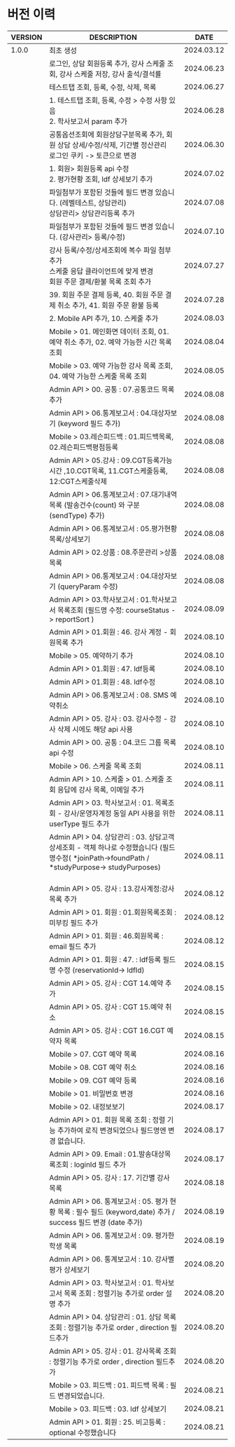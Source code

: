 <br/>
<br/>

# 버전 이력

| VERSION | DESCRIPTION                                                                                                           | DATE       |
|---------|-----------------------------------------------------------------------------------------------------------------------|------------|
| 1.0.0   | 최초 생성                                                                                                                 | 2024.03.12 |
|         | 로그인, 상담 회원등록 추가, 강사 스케줄 조회, 강사 스케줄 저장, 강사 출석/결석률                                                                      | 2024.06.23 |
|         | 테스트탭 조회, 등록, 수정, 삭제, 목록                                                                                               | 2024.06.27 |
|         | 1. 테스트탭 조회, 등록, 수정 > 수정 사항 있음<br/> 2. 학사보고서 param 추가                                                                  | 2024.06.28 |
|         | 공통옵션조회에 회원상담구분목록 추가, 회원 상담 상세/수정/삭제, 기간별 정산관리<br/>로그인 쿠키 -> 토큰으로 변경                                                   | 2024.06.30 |
|         | 1. 회원> 회원등록 api 수정 <br/> 2. 평가현황 조회, ldf 상세보기 추가                                                                      | 2024.07.02 |
|         | 파일첨부가 포함된 것들에 필드 변경 있습니다. (레벨테스트, 상담관리)<br/> 상담관리> 상담관리등록 추가<br/>                                                     | 2024.07.08 |
|         | 파일첨부가 포함된 것들에 필드 변경 있습니다. (강사관리> 등록/수정)                                                                               | 2024.07.10 |
|         | 강사 등록/수정/상세조회에 복수 파일 첨부 추가<br/>스케줄 응답 클라이언트에 맞게 변경<br/>회원 주문 결제/환불 목록 조회 추가                                           | 2024.07.27 |
|         | 39. 회원 주문 결제 등록, 40. 회원 주문 결제 취소 추가, 41. 회원 주문 환불 등록                                                                  | 2024.07.28 |
|         | 2. Mobile API 추가, 10. 스케줄 추가                                                                                          | 2024.08.03 |
|         | Mobile > 01. 메인화면 데이터 조회, 01. 예약 취소 추가, 02. 예약 가능한 시간 목록 조회                                                           | 2024.08.04 |
|         | Mobile > 03. 예약 가능한 강사 목록 조회, 04. 예약 가능한 스케줄 목록 조회                                                                    | 2024.08.05 |
|         | Admin API > 00. 공통 : 07.공통코드 목록 추가 <br/>                                                                              | 2024.08.08 |
|         | Admin API > 06.통계보고서 : 04.대상자보기 (keyword 필드 추가)<br/>                                                                  | 2024.08.08 |
|         | Mobile > 03.레슨피드백 : 01.피드백목록, 02.레슨피드백평점등록  <br/>                                                                     | 2024.08.08 |
|         | Admin API > 05.강사 : 09.CGT등록가능시간 ,10.CGT목록, 11.CGT스케줄등록, 12:CGT스케줄삭제<br/>                                             | 2024.08.08 |
|         | Admin API > 06.통계보고서 : 07.대기내역목록 (발송건수(count) 와 구분(sendType) 추가) <br/>                                                | 2024.08.08 |
|         | Admin API > 06.통계보고서 : 05.평가현황목록/상세보기   <br/>                                                                         | 2024.08.08 |
|         | Admin API > 02.상품 : 08.주문관리 >상품목록                                                                                     | 2024.08.08 |
|         | Admin API > 06.통계보고서 : 04.대상자보기 (queryParam 수정)                                                                       | 2024.08.08 |
|         | Admin API > 03.학사보고서 : 01.학사보고서 목록조회 (필드명 수정: courseStatus -> reportSort )                                            | 2024.08.09 |
|         | Admin API > 01.회원 : 46. 강사 계정 - 회원목록 추가                                                                               | 2024.08.10 |
|         | Mobile > 05. 예약하기 추가                                                                                                  | 2024.08.10 |
|         | Admin API > 01.회원 : 47. ldf등록                                                                                         | 2024.08.10 |
|         | Admin API > 01.회원 : 48. ldf수정                                                                                         | 2024.08.10 |
|         | Admin API > 06.통계보고서 : 08. SMS 예약취소                                                                                   | 2024.08.10 |
|         | Admin API > 05. 강사 : 03. 강사수정 - 강사 삭제 시에도 해당 api 사용                                                                   | 2024.08.10 |
|         | Admin API > 00. 공통 : 04.코드 그룹 목록 api 수정                                                                               | 2024.08.10 |
|         | Mobile > 06. 스케줄 목록 조회                                                                                                | 2024.08.11 |
|         | Admin API > 10. 스케줄 > 01. 스케줄 조회 응답에 강사 목록, 이메일 추가                                                                    | 2024.08.11 |
|         | Admin API > 03. 학사보고서 : 01. 목록조회 - 강사/운영자계정 동일 API 사용을 위한 userType 필드 추가                                              | 2024.08.11 |
|         | Admin API > 04. 상담관리 : 03. 상담고객 상세조회 -  객체 하나로 수정했습니다 (필드명수정( *joinPath->foundPath / *studyPurpose-> studyPurposes)<br/><br/> | 2024.08.11 |
|         | Admin API > 05. 강사 : 13.강사계정:강사목록 추가                                                                                  | 2024.08.12 |
|         | Admin API > 01. 회원 : 01.회원목록조회 : 미부킹 필드 추가                                                                            | 2024.08.12 |
|         | Admin API > 01. 회원 : 46.회원목록 : email 필드 추가                                                                            | 2024.08.12 |
|         | Admin API > 01. 회원 : 47. : ldf등록 필드명 수정 (reservationId-> ldfId)                                                       | 2024.08.15 |
|         | Admin API > 05. 강사 : CGT 14.예약 추가                                                                                     | 2024.08.15 |
|         | Admin API > 05. 강사 : CGT 15.예약 취소                                                                                     | 2024.08.15 |
|         | Admin API > 05. 강사 : CGT 16.CGT 예약자 목록                                                                                | 2024.08.15 |
|         | Mobile > 07. CGT 예약 목록                                                                                                | 2024.08.16 |
|         | Mobile > 08. CGT 예약 취소                                                                                                | 2024.08.16 |
|         | Mobile > 09. CGT 예약 등록                                                                                                | 2024.08.16 |
|         | Mobile > 01. 비밀번호 변경                                                                                                  | 2024.08.16 |
|         | Mobile > 02. 내정보보기                                                                                                    | 2024.08.17 |
|         | Admin API > 01. 회원 목록 조회 : 정렬 기능 추가하여 로직 변경되었으나 필드명엔 변경 없습니다.                                                         | 2024.08.17 |
|         | Admin API > 09. Email : 01.발송대상목록조회 : loginId 필드 추가                                                                   | 2024.08.17 |
|         | Admin API > 05. 강사 : 17. 기간별 강사 목록                                                                                    | 2024.08.18 |
|         | Admin API > 06. 통계보고서 : 05. 평가 현황 목록 : 필수 필드 (keyword,date) 추가 / success 필드 변경 (date 추가)                              | 2024.08.19 |
|         | Admin API > 06. 통계보고서 : 09. 평가한 학생 목록                                                                                 | 2024.08.19 |
|         | Admin API > 06. 통계보고서 : 10. 강사별 평가 상세보기                                                                               | 2024.08.20 |
|         | Admin API > 03. 학사보고서 : 01. 학사보고서 목록 조회 : 정렬기능 추가로 order 설명 추가                                                        | 2024.08.20 |
|         | Admin API > 04. 상담관리 : 01. 상담 목록 조회 : 정렬기능 추가로 order , direction 필드추가                                                 | 2024.08.20 |
|         | Admin API > 05. 강사 : 01. 강사목록 조회 : 정렬기능 추가로 order , direction 필드추가                                                    | 2024.08.20 |
|         | Mobile > 03. 피드백 : 01. 피드백 목록 : 필드 변경되었습니다.                                                                           | 2024.08.21 |
|         | Mobile > 03. 피드백 : 03. ldf 상세보기                                                                                       | 2024.08.21 |
|         | Admin API > 01. 회원 :  25. 비고등록 : optional 수정했습니다                                                                      | 2024.08.21 |
            
            
<br/>
<br/>